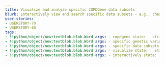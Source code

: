 ```yaml
---
title: Visualize and analyze specific COPDGene data subsets
blurb: Interactively view and search specific data subsets - e.g., chest CT scans of all COPDGene subjects with specific genetic variants.
user-stories:
- USERSTORY-79
- USERSTORY-80
tags:
- !!python/object/new:textblob.blob.Word args: - copdgene state:   string: copdgene   pos_tag: null
- !!python/object/new:textblob.blob.Word args: - specific genetic variants state:   string: specific genetic variants   pos_tag: null
- !!python/object/new:textblob.blob.Word args: - specific data subsets state:   string: specific data subsets   pos_tag: null
- !!python/object/new:textblob.blob.Word args: - visualize state:   string: visualize   pos_tag: null
- !!python/object/new:textblob.blob.Word args: - interactively state:   string: interactively   pos_tag: null
---
```

